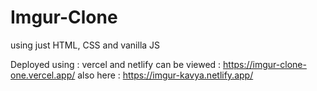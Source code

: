 # Imgur-Clone
using just HTML, CSS and vanilla JS

Deployed using : vercel and netlify
can be viewed : https://imgur-clone-one.vercel.app/
also here : https://imgur-kavya.netlify.app/
